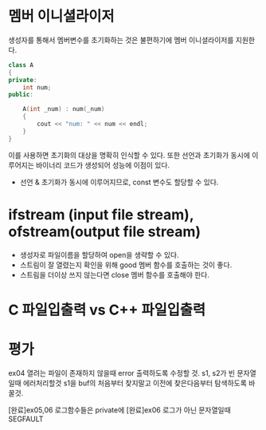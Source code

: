 # 멤버 이니셜라이저

생성자를 통해서 멤버변수를 초기화하는 것은 불편하기에
멤버 이니셜라이저를 지원한다.

```C++
class A
{
private:
	int num;
public:

	A(int _num) : num(_num)
	{
		cout << "num: " << num << endl;
	}
}
```

이를 사용하면 초기화의 대상을 명확히 인식할 수 있다.
또한 선언과 초기화가 동시에 이루어지는 바이너리 코드가 생성되어 성능에 이점이 있다.

- 선언 & 초기화가 동시에 이루어지므로, const 변수도 할당할 수 있다.

# ifstream (input file stream), ofstream(output file stream)

- 생성자로 파일이름을 할당하여 open을 생략할 수 있다.
- 스트림이 잘 열렸는지 확인을 위해 good 멤버 함수를 호출하는 것이 좋다.
- 스트림을 더이상 쓰지 않는다면 close 멤버 함수를 호출해야 한다.

# C 파일입출력 vs C++ 파일입출력


# 평가

ex04
	열려는 파일이 존재하지 않을때 error 출력하도록 수정할 것.
	s1, s2가 빈 문자열일때 에러처리할것
	s1을 buf의 처음부터 찾지말고 이전에 찾은다음부터 탐색하도록 바꿀것.

[완료]ex05,06 로그함수들은 private에
[완료]ex06 로그가 아닌 문자열일때 SEGFAULT
